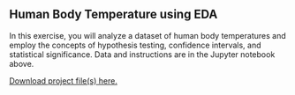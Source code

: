 ## Human Body Temperature using EDA
In this exercise, you will analyze a dataset of human body temperatures and employ the concepts of hypothesis testing, confidence intervals, and statistical significance. Data and instructions are in the Jupyter notebook above.

[Download project file(s) here.](https://www.springboard.com/archeio/download/b7bfb45ac9894b57b999c263c87395bc/)


